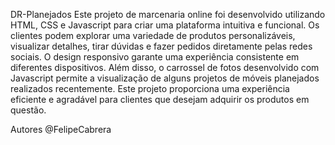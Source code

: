 DR-Planejados
Este projeto de marcenaria online foi desenvolvido utilizando HTML, CSS e Javascript para criar uma plataforma intuitiva e funcional. Os clientes podem explorar uma variedade de produtos personalizáveis, visualizar detalhes, tirar dúvidas e fazer pedidos diretamente pelas redes sociais. O design responsivo garante uma experiência consistente em diferentes dispositivos. Além disso, o carrossel de fotos desenvolvido com Javascript permite a visualização de alguns projetos de móveis planejados realizados recentemente. Este projeto proporciona uma experiência eficiente e agradável para clientes que desejam adquirir os produtos em questão.

Autores
@FelipeCabrera
